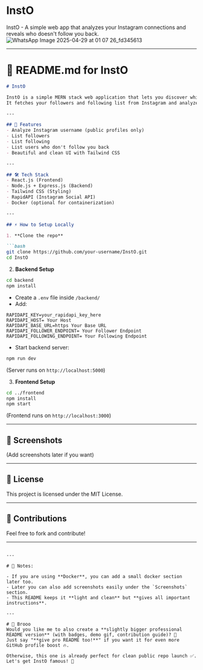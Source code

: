 # InstO
InstO - A simple web app that analyzes your Instagram connections and reveals who doesn't follow you back.
![WhatsApp Image 2025-04-29 at 01 07 26_fd345613](https://github.com/user-attachments/assets/d2bc566c-2c07-4597-b8a3-01fbc8bb9c38)


---

# 📄 README.md for InstO

```markdown
# InstO

InstO is a simple MERN stack web application that lets you discover which Instagram users you follow but who don't follow you back.  
It fetches your followers and following list from Instagram and analyzes your connections.

---

## 🚀 Features
- Analyze Instagram username (public profiles only)
- List followers
- List following
- List users who don't follow you back
- Beautiful and clean UI with Tailwind CSS

---

## 🛠 Tech Stack
- React.js (Frontend)
- Node.js + Express.js (Backend)
- Tailwind CSS (Styling)
- RapidAPI (Instagram Social API)
- Docker (optional for containerization)

---

## ⚡ How to Setup Locally

1. **Clone the repo**

```bash
git clone https://github.com/your-username/InstO.git
cd InstO
```

2. **Backend Setup**

```bash
cd backend
npm install
```
- Create a `.env` file inside `/backend/`
- Add:

```dotenv
RAPIDAPI_KEY=your_rapidapi_key_here
RAPIDAPI_HOST= Your Host
RAPIDAPI_BASE_URL=https Your Base URL
RAPIDAPI_FOLLOWER_ENDPOINT= Your Follower Endpoint
RAPIDAPI_FOLLOWING_ENDPOINT= Your Following Endpoint
```

- Start backend server:

```bash
npm run dev
```
(Server runs on `http://localhost:5000`)

3. **Frontend Setup**

```bash
cd ../frontend
npm install
npm start
```
(Frontend runs on `http://localhost:3000`)

---

## 📸 Screenshots
(Add screenshots later if you want)

---

## 📄 License
This project is licensed under the MIT License.

---

## 🙌 Contributions
Feel free to fork and contribute!

---
```

---

# 🎯 Notes:

- If you are using **Docker**, you can add a small docker section later too.
- Later you can also add screenshots easily under the `Screenshots` section.
- This README keeps it **light and clean** but **gives all important instructions**.

---

# 📢 Brooo  
Would you like me to also create a **slightly bigger professional README version** (with badges, demo gif, contribution guide)? 🚀  
Just say "**give pro README too!**" if you want it for even more GitHub profile boost 🔥.

Otherwise, this one is already perfect for clean public repo launch ✅.  
Let's get InstO famous! 🚀

